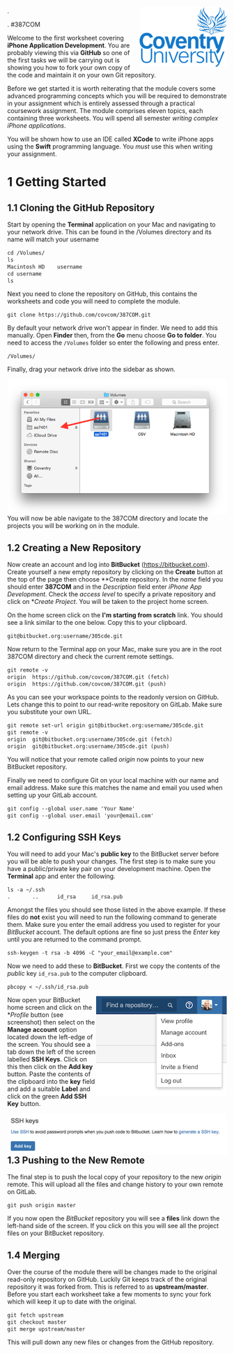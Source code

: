 <img align="right" src="labs/01 XCode/01 Introduction/images/uni_logo.png">
.

.
#387COM

Welcome to the first worksheet covering **iPhone Application Development**. You are probably viewing this via **GitHub** so one of the first tasks we will be carrying out is showing you how to fork your own copy of the code and maintain it on your own Git repository.

Before we get started it is worth reiterating that the module covers some advanced programming concepts which you will be required to demonstrate in your assignment which is entirely assessed through a practical coursework assignment. The module comprises eleven topics, each containing three worksheets. You will spend all semester *writing complex iPhone applications*.

You will be shown how to use an IDE called **XCode** to write iPhone apps using the **Swift** programming language. You *must* use this when writing your assignment.

# 1 Getting Started

## 1.1 Cloning the GitHub Repository

Start by opening the **Terminal** application on your Mac and navigating to your network drive. This can be found in the /Volumes directory and its name will match your username
```
cd /Volumes/
ls
Macintosh HD	username
cd username
ls
```
Next you need to clone the repository on GitHub, this contains the worksheets and code you will need to complete the module.
```
git clone https://github.com/covcom/387COM.git
```
By default your network drive won't appear in finder. We need to add this manually. Open **Finder** then, from the **Go** menu choose **Go to folder**. You need to access the `/Volumes` folder so enter the following and press enter.
```
/Volumes/
```
Finally, drag your network drive into the sidebar as shown.

<img align="right" src="labs/01 XCode/01 Introduction/images/finder.png">

You will now be able navigate to the 387COM directory and locate the projects you will be working on in the module.


## 1.2 Creating a New Repository

Now create an account and log into **BitBucket** (https://bitbucket.com). Create yourself a new empty repository by clicking on the **Create** button at the top of the page then choose **Create repository. In the *name* field you should enter **387COM** and in the *Description* field enter *iPhone App Development*. Check the *access level* to specify a private repository and click on **Create Project*. You will be taken to the project home screen.

On the home screen click on the **I'm starting from scratch** link. You should see a link similar to the one below. Copy this to your clipboard.
```
git@bitbucket.org:username/305cde.git
```
Now return to the Terminal app on your Mac, make sure you are in the root 387COM directory and check the current remote settings.
```
git remote -v
origin  https://github.com/covcom/387COM.git (fetch)
origin  https://github.com/covcom/387COM.git (push)
```
As you can see your workspace points to the readonly version on GitHub. Lets change this to point to our read-write repository on GitLab. Make sure you substitute your own URL.
```
git remote set-url origin git@bitbucket.org:username/305cde.git
git remote -v
origin  git@bitbucket.org:username/305cde.git (fetch)
origin  git@bitbucket.org:username/305cde.git (push)
```
You will notice that your remote called *origin* now points to your new BitBucket repository.

Finally we need to configure Git on your local machine with our name and email address. Make sure this matches the name and email you used when setting up your GitLab account.
```
git config --global user.name 'Your Name'
git config --global user.email 'your@email.com'
```

## 1.2 Configuring SSH Keys

You will need to add your Mac's **public key** to the BitBucket server before you will be able to push your changes. The first step is to make sure you have a public/private key pair on your development machine. Open the **Terminal** app and enter the following.
```
ls -a ~/.ssh
.		..		id_rsa     id_rsa.pub

```
Amongst the files you should see those listed in the above example. If these files do **not** exist you will need to run the following command to generate them. Make sure you enter the email address you used to register for your *BitBucket* account. The default options are fine so just press the *Enter* key until you are returned to the command prompt.
```
ssh-keygen -t rsa -b 4096 -C "your_email@example.com"
```
Now we need to add these to **BitBucket**. First we copy the contents of the *public* key `id_rsa.pub` to the computer clipboard.
```
pbcopy < ~/.ssh/id_rsa.pub
```

<img align="right" src="labs/01 XCode/01 Introduction/images/manage_account.png">

Now open your BitBucket home screen and click on the **Profile* button (see screenshot) then select on the **Manage account** option located down the left-edge of the screen. You should see a tab down the left of the screen labelled **SSH Keys**. Click on this then click on the **Add key** button. Paste the contents of the clipboard into the **key** field and add a suitable **Label** and click on the green **Add SSH Key** button.

<img align="right" src="labs/01 XCode/01 Introduction/images/add_key.png">

## 1.3 Pushing to the New Remote

The final step is to push the local copy of your repository to the new *origin* remote. This will upload all the files and change history to your own remote on GitLab.
```
git push origin master
```
If you now open the *BitBucket* repository you will see a **files** link down the left-hand side of the screen. If you click on this you will see all the project files on your BitBucket repository.

## 1.4 Merging

Over the course of the module there will be changes made to the original read-only repository on GitHub. Luckily Git keeps track of the original repository it was forked from. This is referred to as **upstream/master**. Before you start each worksheet take a few moments to sync your fork which will keep it up to date with the original.
```
git fetch upstream
git checkout master
git merge upstream/master
```
This will pull down any new files or changes from the GitHub repository.
